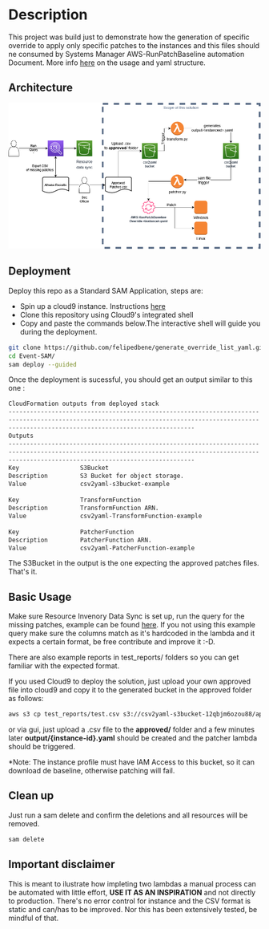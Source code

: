 # Description
This project was build just to demonstrate how the generation of specific override to apply only specific patches to the instances and this files should ne consumed by Systems Manager AWS-RunPatchBaseline automation Document. 
More info [here](https://docs.aws.amazon.com/systems-manager/latest/userguide/override-list-scenario.html) on the usage and yaml structure.

## Architecture

![Architecture](images/csv2yaml-patcher.drawio.png)

## Deployment

Deploy this repo as a Standard SAM Application, steps are:

- Spin up a cloud9 instance. Instructions [here](https://docs.aws.amazon.com/cloud9/latest/user-guide/create-environment-main.html)
- Clone this repository using Cloud9's integrated shell
- Copy and paste the commands below.The interactive shell will guide you during the deployment.

```bash
git clone https://github.com/felipedbene/generate_override_list_yaml.git
cd Event-SAM/
sam deploy --guided
```
Once the deployment is sucessful, you should get an output similar to this one :
 
```
CloudFormation outputs from deployed stack
------------------------------------------------------------------------------------------------------------------------------------------------------------------------------------------------
Outputs                                                                                                                                                                                        
------------------------------------------------------------------------------------------------------------------------------------------------------------------------------------------------
Key                 S3Bucket                                                                                                                                                                   
Description         S3 Bucket for object storage.                                                                                                                                              
Value               csv2yaml-s3bucket-example                                                                                                                                            

Key                 TransformFunction                                                                                                                                                          
Description         TransformFunction ARN.                                                                                                                                                     
Value               csv2yaml-TransformFunction-example                                                                                                                                    

Key                 PatcherFunction                                                                                                                                                            
Description         PatcherFunction ARN.                                                                                                                                                       
Value               csv2yaml-PatcherFunction-example  
```

The S3Bucket in the output is the one expecting the approved patches files. That's it.


## Basic Usage 

Make sure Resource Invenory Data Sync is set up, run the query for the missing patches, example can be found [here](athena_query/sample_query.sql). 
If you not using this example query make sure the columns match as it's hardcoded in the lambda and it expects a certain format, be free contribute and improve it :-D.


There are also example reports in test_reports/ folders so you can get familiar with the expected format.

If you used Cloud9 to deploy the solution, just upload your own approved file into cloud9 and copy it to the generated bucket in the approved folder as follows:

```bash
aws s3 cp test_reports/test.csv s3://csv2yaml-s3bucket-12qbjm6ozou88/approved/sample.csv
```

or via gui, just upload a .csv file to the **approved/** folder and a few minutes later **output/{instance-id}.yaml** should be created and the patcher lambda should be triggered.

*Note: The instance profile must have IAM Access to this bucket, so it can download de baseline, otherwise patching will fail.

## Clean up

Just run a sam delete and confirm the deletions and all resources will be removed.


```bash
sam delete
```

## Important disclaimer

This is meant to ilustrate how impleting two lambdas a manual process can be automated with little effort, **USE IT AS AN INSPIRATION** and not directly to production.
There's no error control for instance and the CSV format is static and can/has to be improved. Nor this has been extensively tested, be mindful of that.
